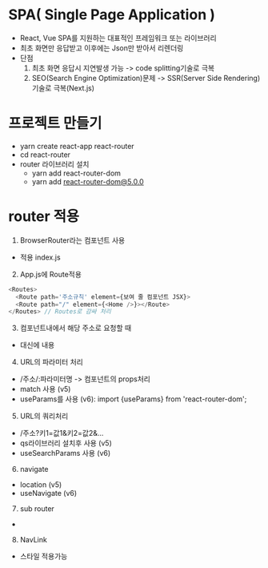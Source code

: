 # SPA( Single Page Application )
- React, Vue SPA를 지원하는 대표적인 프레임워크 또는 라이브러리
- 최초 화면만 응답받고 이후에는 Json만 받아서 리렌더링
- 단점
  1. 최초 화면 응답시 지연발생 가능 -> code splitting기술로 극복
  2. SEO(Search Engine Optimization)문제 -> SSR(Server Side Rendering)기술로 극복(Next.js)

# 프로젝트 만들기
- yarn create react-app react-router
- cd react-router
- router 라이브러리 설치
  - yarn add react-router-dom
  - yarn add react-router-dom@5.0.0

# router 적용
1. BrowserRouter라는 컴포넌트 사용
  - 적용 index.js
2. App.js에 Route적용
  ```js
  <Routes>
    <Route path='주소규칙' element={보여 줄 컴포넌트 JSX}>
    <Route path="/" element={<Home />}></Route>
  </Routes> // Routes로 감싸 처리
  ```
3. 컴포넌트내에서 해당 주소로 요청할 때
  - <a> 대신에 <Link to='주소'>내용</Link>
4. URL의 파라미터 처리
  - /주소/:파라미터명 -> 컴포넌트의 props처리
  - match 사용 (v5)
  - useParams를 사용 (v6): import {useParams} from 'react-router-dom';
5. URL의 쿼리처리
  - /주소?키1=값1&키2=값2&...
  - qs라이브러리 설치후 사용 (v5)
  - useSearchParams 사용 (v6)
6. navigate
  - location (v5)
  - useNavigate (v6)
7. sub router
  - <Route> <Route /> </Route>
8. NavLink
  - 스타일 적용가능